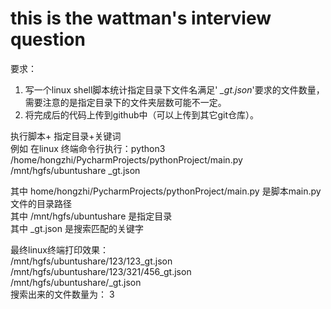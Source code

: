 # this is the wattman's interview question

要求：
1. 写一个linux shell脚本统计指定目录下文件名满足' *_gt.json*'要求的文件数量，需要注意的是指定目录下的文件夹层数可能不一定。
2. 将完成后的代码上传到github中（可以上传到其它git仓库）。

执行脚本+ 指定目录+关键词  
例如 在linux 终端命令行执行：python3 /home/hongzhi/PycharmProjects/pythonProject/main.py /mnt/hgfs/ubuntushare _gt.json

其中   home/hongzhi/PycharmProjects/pythonProject/main.py     是脚本main.py文件的目录路径  
其中   /mnt/hgfs/ubuntushare  是指定目录  
其中  _gt.json   是搜索匹配的关键字  

最终linux终端打印效果：  
/mnt/hgfs/ubuntushare/123/123_gt.json  
/mnt/hgfs/ubuntushare/123/321/456_gt.json  
/mnt/hgfs/ubuntushare/_gt.json  
搜索出来的文件数量为： 3

